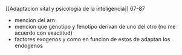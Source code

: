 [[Adaptacion vital y psicologia de la inteligencia]]
67-87
- mencion del arn
- mencion que genotipo y fenotipo derivan de uno del otro (no me acuerdo con exactitud)
- factores exogenos y como en funcion de estos de adaptan los endogenos